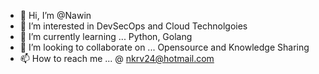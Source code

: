 - 👋 Hi, I’m @Nawin
- 👀 I’m interested in DevSecOps and Cloud Technolgoies 
- 🌱 I’m currently learning ... Python, Golang
- 💞️ I’m looking to collaborate on ... Opensource and Knowledge Sharing
- 📫 How to reach me ... @ nkrv24@hotmail.com

<!---
nkrv24/nkrv24 is a ✨ special ✨ repository because its `README.md` (this file) appears on your GitHub profile.
You can click the Preview link to take a look at your changes.
--->
